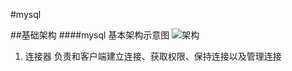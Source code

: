 #mysql

##基础架构
####mysql 基本架构示意图
![架构](https://static001.geekbang.org/resource/image/0d/d9/0d2070e8f84c4801adbfa03bda1f98d9.png)

1. 连接器 负责和客户端建立连接、获取权限、保持连接以及管理连接   




